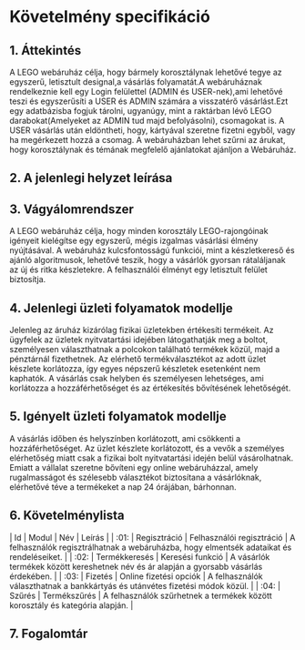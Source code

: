 # Követelmény specifikáció

## 1. Áttekintés
A LEGO webáruház célja, hogy bármely korosztálynak lehetővé tegye az egyszerű, letisztult designal,a vásárlás folyamatát.A webáruháznak rendelkeznie kell  egy Login felülettel (ADMIN és USER-nek),ami lehetővé teszi és egyszerűsíti a USER és ADMIN számára a visszatérő vásárlást.Ezt egy adatbázisba fogjuk tárolni, ugyanúgy, mint a raktárban lévő LEGO darabokat(Amelyeket az ADMIN tud majd befolyásolni), csomagokat is. A USER vásárlás után eldöntheti, hogy, kártyával szeretne fizetni egyből, vagy ha megérkezett hozzá a csomag. A webáruházban lehet szűrni az árukat, hogy korosztálynak és témának megfelelő ajánlatokat ajánljon a Webáruház.

## 2. A jelenlegi helyzet leírása

## 3. Vágyálomrendszer

A LEGO webáruház célja, hogy minden korosztály LEGO-rajongóinak igényeit kielégítse egy egyszerű, mégis izgalmas vásárlási élmény nyújtásával. A webáruház kulcsfontosságú funkciói, mint a készletkereső és ajánló algoritmusok, lehetővé teszik, hogy a vásárlók gyorsan rátaláljanak az új és ritka készletekre. A felhasználói élményt egy letisztult felület biztosítja.

## 4. Jelenlegi üzleti folyamatok modellje

Jelenleg az áruház kizárólag fizikai üzletekben értékesíti termékeit. Az ügyfelek az üzletek nyitvatartási idejében látogathatják meg a boltot, személyesen választhatnak a polcokon található termékek közül, majd a pénztárnál fizethetnek. Az elérhető termékválasztékot az adott üzlet készlete korlátozza, így egyes népszerű készletek esetenként nem kaphatók. A vásárlás csak helyben és személyesen lehetséges, ami korlátozza a hozzáférhetőséget és az értékesítés bővítésének lehetőségét.

## 5. Igényelt üzleti folyamatok modellje

A vásárlás időben és helyszínben korlátozott, ami csökkenti a hozzáférhetőséget. Az üzlet készlete korlátozott, és a vevők a személyes elérhetőség miatt csak a fizikai bolt nyitvatartási idején belül vásárolhatnak. Emiatt a vállalat szeretne bővíteni egy online webáruházzal, amely rugalmasságot és szélesebb választékot biztosítana a vásárlóknak, elérhetővé téve a termékeket a nap 24 órájában, bárhonnan.

## 6. Követelménylista

| Id | Modul | Név | Leírás |
| :01: | Regisztráció | Felhasználói regisztráció | A felhasználók regisztrálhatnak a webáruházba, hogy elmentsék adataikat és rendeléseiket. |
| :02: | Termékkeresés | Keresési funkció | A vásárlók termékek között kereshetnek név és ár alapján a gyorsabb vásárlás érdekében. |
| :03: | Fizetés | Online fizetési opciók | A felhasználók választhatnak a bankkártyás és utánvétes fizetési módok közül. |
| :04: | Szűrés | Termékszűrés | A felhasználók szűrhetnek a termékek között korosztály és kategória alapján. |

## 7. Fogalomtár
